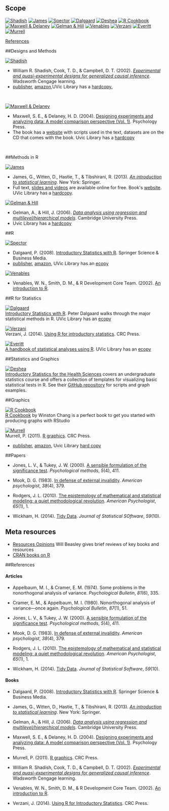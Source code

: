 ## Scope
 

[![Shadish](./materials/texts/images/shadish.png)](http://impact.cgiar.org/pdf/147.pdf) [![James](./materials/texts/images/james.png)]() [![Spector](./materials/texts/images/spector.png)]() [![Dalgaard](./materials/texts/images/dalgaard.png)]() [![Deshea](./materials/texts/images/deshea.png)]() [![R Cookbook](./materials/texts/images/chang.png)]()   
[![Maxwell & Delaney](./materials/texts/images/maxwell.png)]() [![Gelman & Hill](./materials/texts/images/gelman.png)]() [![Venables](./materials/texts/images/venables.png)]()  [![Verzani](./materials/texts/images/verzani.png)]() [![Everitt](./materials/texts/images/everitt.png)]() [![Murrell](./materials/texts/images/murrell.png)]()    


[References](./library.md#references)

##Designs and Methods

[![Shadish](./materials/texts/images/shadish.png)](http://impact.cgiar.org/pdf/147.pdf)    
- William R. Shadish, Cook, T. D., & Campbell, D. T. (2002). [*Experimental and quasi-experimental designs for generalized causal inference*](http://impact.cgiar.org/pdf/147.pdf). Wadsworth Cengage learning.   
- [publisher](http://shop.oreilly.com/product/9780596809164.do),  [amazon](http://www.amazon.com/Experimental-Quasi-Experimental-Designs-Generalized-Inference/dp/0395615569/ref=sr_1_1?ie=UTF8&qid=1435984771&sr=8-1&keywords=shadish+cook+and+campbell&pebp=1435984771016&perid=1DMRH03RWE7YCWQZE31Z),UVic Library has a [hardcopy](http://voyager.library.uvic.ca/vwebv/holdingsInfo?bibId=1328797)[.](https://drive.google.com/file/d/0B8KlNxv-FHyjdVNmdm9ZZDloMDQ/view?usp=sharing)  

</br>

[![Maxwell & Delaney](./materials/texts/images/maxwell.png)](https://books.google.ca/books?id=gKZbD3lL88AC&printsec=frontcover#v=onepage&q&f=false)   
- Maxwell, S. E., & Delaney, H. D. (2004). [Designing experiments and analyzing data: A model comparison perspective (Vol. 1)](https://books.google.ca/books?id=gKZbD3lL88AC&printsec=frontcover#v=onepage&q&f=false). Psychology Press.    
- The book has a [website](http://www.designingexperiments.com/) with  scripts used in the text, datasets are on the CD that comes with the book. Uvic Library has a [hardcopy](http://voyager.library.uvic.ca/vwebv/holdingsInfo?bibId=1337909)

</br>
 
##Methods in R

[![James](./materials/texts/images/james.png)](http://www-bcf.usc.edu/~gareth/ISL/ISLR%20First%20Printing.pdf)     
- James, G., Witten, D., Hastie, T., & Tibshirani, R. (2013). [*An introduction to statistical learning*](https://scholar.google.ca/scholar?q=An+introduction+to+statistical+learning&btnG=&hl=en&as_sdt=0%2C5). New York: Springer.   
- Full text, [slides and videos](http://www.dataschool.io/15-hours-of-expert-machine-learning-videos/) are available online for free. Book's [website](http://www.statlearning.com). UVic Library has a [hardcopy](http://voyager.library.uvic.ca/vwebv/holdingsInfo?bibId=3011282).  


[![Gelman & Hill](./materials/texts/images/gelman.png)](http://www.amazon.com/Analysis-Regression-Multilevel-Hierarchical-Models/dp/052168689X/ref=sr_1_1?ie=UTF8&qid=1435941155&sr=8-1&keywords=gelman+and+hill&pebp=1435941155428&perid=00K1D3Y3KKE3XF87ED1B)     
- Gelman, A., & Hill, J. (2006). [*Data analysis using regression and multilevel/hierarchical models*](http://www-bcf.usc.edu/~gareth/ISL/). Cambridge University Press.   
- Uvic Library has a [hardcopy](http://voyager.library.uvic.ca/vwebv/holdingsInfo?bibId=1553520)    


##R

[![Spector](./materials/texts/images/spector.png)](http://down.cenet.org.cn/upfile/28/200612374427146.pdf)  
- Dalgaard, P. (2008). [Introductory Statistics with R](https://scholar.google.ca/scholar?hl=en&q=data+manipulation+with+R&btnG=&as_sdt=1%2C5&as_sdtp=). Springer Science & Business Media.  
- [publisher](http://www.springer.com/us/book/9780387747309), [amazon](http://www.amazon.com/Data-Manipulation-R-Use/dp/0387747303/ref=sr_1_1?ie=UTF8&qid=1435985565&sr=8-1&keywords=data+manipulation+with+r&pebp=1435985565937&perid=09BPKFCSYR1GTK7HR0MC), UVic Library has an [ecopy](http://link.springer.com.ezproxy.library.uvic.ca/book/10.1007%2F978-0-387-74731-6)  


[![Venables](./materials/texts/images/venables.png)](http://www.ms.uky.edu/~molzon/courses/ma320/R/Introduction-to-R.pdf)
- Venables, W. N., Smith, D. M., & R Development Core Team. (2002). [An introduction to R](https://scholar.google.ca/scholar?q=An+introduction+to+R&btnG=&hl=en&as_sdt=0%2C5).

##R for Statistics

[![Dalgaard](./materials/texts/images/dalgaard.png)](http://www.springer.com/us/book/9780387790534)   
[Introductory Statistics with R](http://down.cenet.org.cn/upfile/28/200612374427146.pdf). Peter Dalgaard walks through the major statistical methods in R. UVic Library has an [ecopy](http://link.springer.com.ezproxy.library.uvic.ca/book/10.1007%2F978-0-387-79054-1)


[![Verzani](./materials/texts/images/verzani.png)](https://www.crcpress.com/Using-R-for-Introductory-Statistics-Second-Edition/Verzani/9781466590731)   
Verzani, J. (2014). [Using R for introductory statistics](https://cran.r-project.org/doc/contrib/Verzani-SimpleR.pdf). CRC Press.


[![Everitt](./materials/texts/images/everitt.png)](http://www.amazon.com/Handbook-Statistical-Analyses-Using-Second/dp/1420079336/ref=sr_1_2?ie=UTF8&qid=1435986045&sr=8-2&keywords=A+Handbook+of+Statistical+Analyses+Using+R&pebp=1435986048108&perid=177DZ3S2R9QC4EQ6H5TD)   
[A handbook of statistical analyses using R](http://xa.yimg.com/kq/groups/16412409/783160322/name/A%2BHandbook%2Bof%2BStatistical%2BAnalyses%2BUsing%2BR.pdf). UVic Library has an [ecopy](http://voyager.library.uvic.ca/vwebv/holdingsInfo?bibId=1551977
)  


##Statistics and Graphics

[![Deshea](./materials/texts/images/deshea.png)](http://www.amazon.com/Introductory-Statistics-Health-Sciences-DeShea/dp/1466565330/ref=sr_1_1?ie=UTF8&qid=1435986355&sr=8-1&keywords=Introductory+Statistics+for+the+Health+Sciences&pebp=1435986356585&perid=14VVYKK768NKSE8AB6RE)     
[Introductory Statistics for the Health Sciences](http://desheastats.com/) covers an undergraduate statistics course and offers a collection of templates for visualizing basic statistical tests in R. See their [GitHub repository](https://github.com/OuhscBbmc/DeSheaToothakerIntroStats) for scripts and graph examples.

##Graphics

[![R Cookbook](./materials/texts/images/chang.png)](http://www.amazon.ca/R-Graphics-Cookbook-Winston-Chang/dp/1449316956)   
[R Cookbook](http://shop.oreilly.com/product/9780596809164.do) by Winston Chang  is a perfect book to get you started with producing graphs with RStudio   


[![Murrell](./materials/texts/images/murrell.png)](https://www.stat.auckland.ac.nz/~paul/RG2e/)  
Murrell, P. (2011). [R graphics](http://www.e-reading.club/bookreader.php/137370/C486x_C06.pdf). CRC Press.


- [publisher](), [amazon](), Uvic Library [hard copy]()

##Papers
 - Jones, L. V., & Tukey, J. W. (2000). [A sensible formulation of the significance test](http://forrest.psych.unc.edu/jones-tukey112399.html). *Psychological methods*, *5*(4), 411.
 
 - Mook, D. G. (1983). [In defense of external invalidity](http://www.vanderbilt.edu/psychological_sciences/graduate/programs/quantitative-methods/quantitative-content/mook_1983.pdf). *American psychologist*, *38*(4), 379.
 
- Rodgers, J. L. (2010). [The epistemology of mathematical and statistical modeling: a quiet methodological revolution](http://www.researchgate.net/profile/Joe_Rodgers/publication/40906532_The_epistemology_of_mathematical_and_statistical_modeling_a_quiet_methodological_revolution/links/546b68ae0cf2f5eb18091cbd.pdf). *American Psychologist*, *65*(1), 1.

- Wickham, H. (2014). [Tidy Data](http://www.jstatsoft.org/v59/i10/paper). *Journal of Statistical SOftware*, *59*(10). 


## Meta resources
- [Resources Opinions](https://github.com/OuhscBbmc/RedcapExamplesAndPatterns/blob/master/DocumentationGlobal/ResourcesOpinions.md)  Will Beasley gives  brief reviews of key books and resources    
- [CRAN books on R]()





##References


#### Articles  

- Appelbaum, M. I., & Cramer, E. M. (1974). Some problems in the nonorthogonal analysis of variance. *Psychological Bulletin*, *81*(6), 335.

- Cramer, E. M., & Appelbaum, M. I. (1980). Nonorthogonal analysis of variance—once again. *Psychological Bulletin*, *87*(1), 51.
 
- Jones, L. V., & Tukey, J. W. (2000). [A sensible formulation of the significance test](http://forrest.psych.unc.edu/jones-tukey112399.html). *Psychological methods*, *5*(4), 411.
 
- Mook, D. G. (1983). [In defense of external invalidity](http://www.vanderbilt.edu/psychological_sciences/graduate/programs/quantitative-methods/quantitative-content/mook_1983.pdf). *American psychologist*, *38*(4), 379.
 
- Rodgers, J. L. (2010). [The epistemology of mathematical and statistical modeling: a quiet methodological revolution](http://www.researchgate.net/profile/Joe_Rodgers/publication/40906532_The_epistemology_of_mathematical_and_statistical_modeling_a_quiet_methodological_revolution/links/546b68ae0cf2f5eb18091cbd.pdf). *American Psychologist*, *65*(1), 1.

- Wickham, H. (2014). [Tidy Data](http://www.jstatsoft.org/v59/i10/paper). *Journal of Statistical Software*, *59*(10). 


#### Books

- Dalgaard, P. (2008). [Introductory Statistics with R](http://down.cenet.org.cn/upfile/28/200612374427146.pdf). Springer Science & Business Media.

- James, G., Witten, D., Hastie, T., & Tibshirani, R. (2013). [*An introduction to statistical learning*](http://www-bcf.usc.edu/~gareth/ISL/ISLR%20First%20Printing.pdf). New York: Springer.

- Gelman, A., & Hill, J. (2006). [*Data analysis using regression and multilevel/hierarchical models*](). Cambridge University Press.

- Maxwell, S. E., & Delaney, H. D. (2004). [Designing experiments and analyzing data: A model comparison perspective (Vol. 1)](https://books.google.ca/books?id=gKZbD3lL88AC&printsec=frontcover#v=onepage&q&f=false). Psychology Press.
 
- Murrell, P. (2011). [R graphics](http://www.e-reading.club/bookreader.php/137370/C486x_C06.pdf). CRC Press.

- William R. Shadish, Cook, T. D., & Campbell, D. T. (2002). [*Experimental and quasi-experimental designs for generalized causal inference*](http://impact.cgiar.org/pdf/147.pdf). Wadsworth Cengage learning.

- Venables, W. N., Smith, D. M., & R Development Core Team. (2002). [An introduction to R](http://www.ms.uky.edu/~molzon/courses/ma320/R/Introduction-to-R.pdf).

- Verzani, J. (2014). [Using R for Introductory Statistics](https://cran.r-project.org/doc/contrib/Verzani-SimpleR.pdf). CRC Press.
 

 